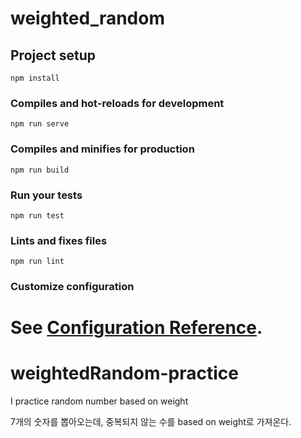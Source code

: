 # weighted_random

## Project setup
```
npm install
```

### Compiles and hot-reloads for development
```
npm run serve
```

### Compiles and minifies for production
```
npm run build
```

### Run your tests
```
npm run test
```

### Lints and fixes files
```
npm run lint
```

### Customize configuration
See [Configuration Reference](https://cli.vuejs.org/config/).
=======
# weightedRandom-practice
I practice random number based on weight

7개의 숫자를 뽑아오는데, 중복되지 않는 수를 based on weight로 가져온다.

